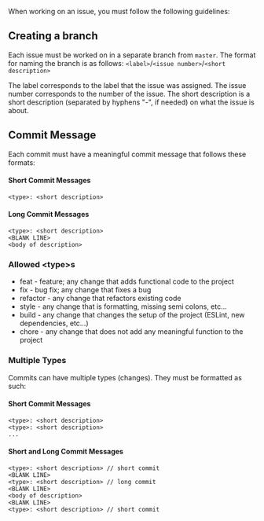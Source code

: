 When working on an issue, you must follow the following guidelines:

## Creating a branch
Each issue must be worked on in a separate branch from `master`. The format for naming the branch is as follows: `<label>`/`<issue number>`/`<short description>`

The label corresponds to the label that the issue was assigned. The issue number corresponds to the number of the issue. The short description is a short description (separated by hyphens "-", if needed) on what the issue is about. 

## Commit Message
Each commit must have a meaningful commit message that follows these formats:

#### Short Commit Messages
`<type>: <short description>`
#### Long Commit Messages
```
<type>: <short description>
<BLANK LINE>
<body of description>
```

### Allowed \<type\>s
* feat - feature; any change that adds functional code to the project
* fix - bug fix; any change that fixes a bug
* refactor - any change that refactors existing code
* style - any change that is formatting, missing semi colons, etc...
* build - any change that changes the setup of the project (ESLint, new dependencies, etc...)
* chore - any change that does not add any meaningful function to the project

### Multiple Types
Commits can have multiple types (changes). They must be formatted as such:

#### Short Commit Messages
```
<type>: <short description>
<type>: <short description>
...
```

#### Short and Long Commit Messages
```
<type>: <short description> // short commit
<BLANK LINE>
<type>: <short description> // long commit
<BLANK LINE>
<body of description>
<BLANK LINE>
<type>: <short description> // short commit
```
